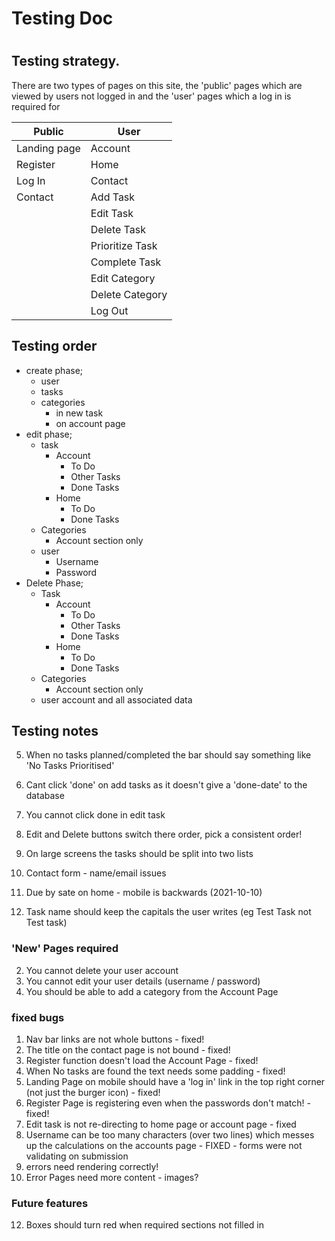 # Testing Doc

#

## Testing strategy.

There are two types of pages on this site, the 'public' pages which are viewed by users not logged in and the 'user' pages which a log in is required for

| Public       | User            |
| ------------ | --------------- |
| Landing page | Account         |
| Register     | Home            |
| Log In       | Contact         |
| Contact      | Add Task        |
|              | Edit Task       |
|              | Delete Task     |
|              | Prioritize Task |
|              | Complete Task   |
|              | Edit Category   |
|              | Delete Category |
|              | Log Out         |

## Testing order

-   create phase;
    -   user
    -   tasks
    -   categories
        -   in new task
        -   on account page
-   edit phase;
    -   task
        -   Account
            -   To Do
            -   Other Tasks
            -   Done Tasks
        -   Home
            -   To Do
            -   Done Tasks
    -   Categories
        -   Account section only
    -   user
        -   Username
        -   Password
-   Delete Phase;
    -   Task
        -   Account
            -   To Do
            -   Other Tasks
            -   Done Tasks
        -   Home
            -   To Do
            -   Done Tasks
    -   Categories
        -   Account section only
    -   user account and all associated data

## Testing notes

5.  When no tasks planned/completed the bar should say something like 'No Tasks Prioritised'

14. Cant click 'done' on add tasks as it doesn't give a 'done-date' to the database
18. You cannot click done in edit task

20. Edit and Delete buttons switch there order, pick a consistent order!

8.  On large screens the tasks should be split into two lists
21. Contact form - name/email issues
15. Due by sate on home - mobile is backwards (2021-10-10)
13. Task name should keep the capitals the user writes (eg Test Task not Test task)

### 'New' Pages required
2.  You cannot delete your user account
17. You cannot edit your user details (username / password)
7.  You should be able to add a category from the Account Page
### fixed bugs
1.  Nav bar links are not whole buttons - fixed!
3.  The title on the contact page is not bound - fixed!
4.  Register function doesn't load the Account Page - fixed!
6.  When No tasks are found the text needs some padding - fixed!
10. Landing Page on mobile should have a 'log in' link in the top right corner (not just the burger icon) - fixed!
16. Register Page is registering even when the passwords don't match! - fixed!
19. Edit task is not re-directing to home page or account page - fixed
11. Username can be too many characters (over two lines) which messes up the calculations on the accounts page - FIXED - forms were not validating on submission
22. errors need rendering correctly!
9.  Error Pages need more content - images?

### Future features
12. Boxes should turn red when required sections not filled in
